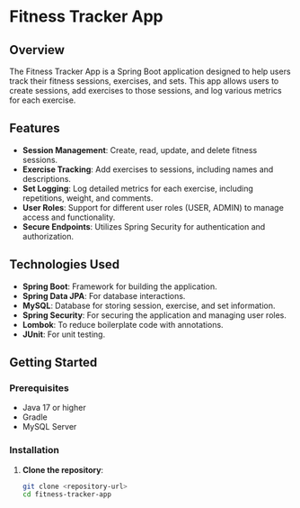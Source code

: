 # Fitness Tracker App

## Overview

The Fitness Tracker App is a Spring Boot application designed to help users track their fitness sessions, exercises, and sets. This app allows users to create sessions, add exercises to those sessions, and log various metrics for each exercise.

## Features

- **Session Management**: Create, read, update, and delete fitness sessions.
- **Exercise Tracking**: Add exercises to sessions, including names and descriptions.
- **Set Logging**: Log detailed metrics for each exercise, including repetitions, weight, and comments.
- **User Roles**: Support for different user roles (USER, ADMIN) to manage access and functionality.
- **Secure Endpoints**: Utilizes Spring Security for authentication and authorization.

## Technologies Used

- **Spring Boot**: Framework for building the application.
- **Spring Data JPA**: For database interactions.
- **MySQL**: Database for storing session, exercise, and set information.
- **Spring Security**: For securing the application and managing user roles.
- **Lombok**: To reduce boilerplate code with annotations.
- **JUnit**: For unit testing.

## Getting Started

### Prerequisites

- Java 17 or higher
- Gradle
- MySQL Server

### Installation

1. **Clone the repository**:
   ```bash
   git clone <repository-url>
   cd fitness-tracker-app

